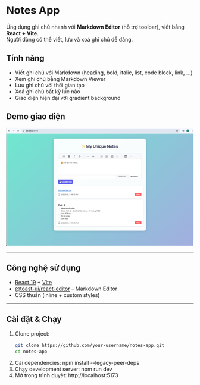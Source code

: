 # Notes App

Ứng dụng ghi chú nhanh với **Markdown Editor** (hỗ trợ toolbar), viết bằng **React + Vite**.  
Người dùng có thể viết, lưu và xoá ghi chú dễ dàng.

## Tính năng

- Viết ghi chú với Markdown (heading, bold, italic, list, code block, link, …)  
- Xem ghi chú bằng Markdown Viewer  
- Lưu ghi chú với thời gian tạo  
- Xoá ghi chú bất kỳ lúc nào  
- Giao diện hiện đại với gradient background  

## Demo giao diện
![Demo giao diện](notes-app-ui/public/image-demo.png)

---

## Công nghệ sử dụng

- [React 19](https://react.dev/) + [Vite](https://vitejs.dev/)  
- [@toast-ui/react-editor](https://github.com/nhn/tui.editor) – Markdown Editor  
- CSS thuần (inline + custom styles)

---

## Cài đặt & Chạy

1. Clone project:
   ```bash
   git clone https://github.com/your-username/notes-app.git
   cd notes-app
2. Cài dependencies:
    npm install --legacy-peer-deps
3. Chạy development server:
    npm run dev
4. Mở trong trình duyệt:
    http://localhost:5173
